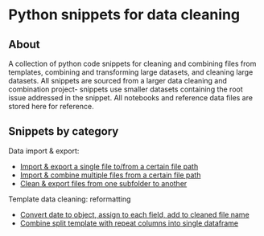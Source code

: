 # Python snippets for data cleaning
## About
A collection of python code snippets for cleaning and combining files from templates, combining and transforming large datasets, and cleaning large datasets. All snippets are sourced from a larger data cleaning and combination project- snippets use smaller datasets containing the root issue addressed in the snippet. All notebooks and reference data files are stored here for reference.
## Snippets by category
Data import & export:
- [Import & export a single file to/from a certain file path](data-import-export-from-folder-singlefile/)
- [Import & combine multiple files from a certain file path](data-import-combine-from-folder-multifile/)
- [Clean & export files from one subfolder to another](data-clean-export-from-folder-multifile/)

Template data cleaning: reformatting
- [Convert date to object, assign to each field, add to cleaned file name](date-to-column-filename/)
- [Combine split template with repeat columns into single dataframe](split-columns-combine/)
